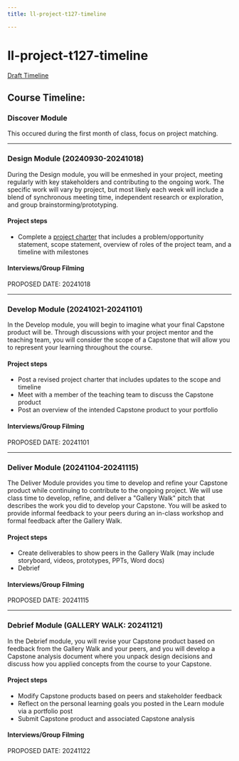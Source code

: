 ```yaml
---
title: ll-project-t127-timeline

---
```


# ll-project-t127-timeline


[Draft Timeline](https://hu.sharepoint.com/:w:/s/T127Fall24/EaJIQoG2B9dEu5gzkiCAWNABateJ9rxxp8TXggfYYv-GxA?e=JF9Yoe)


## Course Timeline: 


### Discover Module 

This occured during the first month of class, focus on project matching. 

--- 

### Design Module (20240930-20241018)

During the Design module, you will be enmeshed in your project, meeting regularly with key stakeholders and contributing to the ongoing work. The specific work will vary by project, but most likely each week will include a blend of synchronous meeting time, independent research or exploration, and group brainstorming/prototyping.

#### Project steps
- Complete a [project charter](https://hackmd.io/@ll-24-25/Hkbn-Y60C/%2FJOkh7gbCQ9-2csY1FAVHOw) that includes a problem/opportunity statement, scope statement, overview of roles of the project team, and a timeline with milestones

#### Interviews/Group Filming

PROPOSED DATE: 20241018

---

### Develop Module (20241021-20241101)

In the Develop module, you will begin to imagine what your final Capstone product will be. Through discussions with your project mentor and the teaching team, you will consider the scope of a Capstone that will allow you to represent your learning throughout the course.

#### Project steps
- Post a revised project charter that includes updates to the scope and timeline
- Meet with a member of the teaching team to discuss the Capstone product
- Post an overview of the intended Capstone product to your portfolio

#### Interviews/Group Filming

PROPOSED DATE: 20241101

---

### Deliver Module (20241104-20241115)

The Deliver Module provides you time to develop and refine your Capstone product while continuing to contribute to the ongoing project. We will use class time to develop, refine, and deliver a "Gallery Walk" pitch that describes the work you did to develop your Capstone. You will be asked to provide informal feedback to your peers during an in-class workshop and formal feedback after the Gallery Walk.

#### Project steps
- Create deliverables to show peers in the Gallery Walk (may include storyboard, videos, prototypes, PPTs, Word docs)
- Debrief

#### Interviews/Group Filming

PROPOSED DATE: 20241115

---

### Debrief Module (GALLERY WALK: 20241121)

In the Debrief module, you will revise your Capstone product based on feedback from the Gallery Walk and your peers, and you will develop a Capstone analysis document where you unpack design decisions and discuss how you applied concepts from the course to your Capstone.

#### Project steps
- Modify Capstone products based on peers and stakeholder feedback
- Reflect on the personal learning goals you posted in the Learn module via a portfolio post
- Submit Capstone product and associated Capstone analysis

#### Interviews/Group Filming

PROPOSED DATE: 20241122




